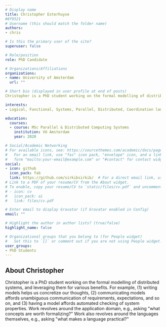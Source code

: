 ```yaml
---
# Display name
title: Christopher Esterhuyse
#8f9521
# Username (this should match the folder name)
authors:
- chris

# Is this the primary user of the site?
superuser: false

# Role/position
role: PhD Candidate

# Organizations/Affiliations
organizations:
- name: University of Amsterdam
  url: ""

# Short bio (displayed in user profile at end of posts)
Christopher is a PhD student working on the formal modelling of distributed systems, and leveraging them for various benefits. For example, (1) writing models helps us concretize our thoughts, (2) communicating models affords unambiguous communication of requirements, expectations, and so on, and (3) having a model affords automated checking of system properties. Work revolves around the application domain, e.g., asking "what concepts are worth formalizing?" Work also revolves around the languages themselves, e.g., asking "what makes a language practical?"

interests:
- Logical, Functional, Systems, Parallel, Distributed, Coordination languages

education:
  courses:
  - course: MSc Parallel & Distributed Computing Systems
    institution: VU Amsterdam
    year: 2020

# Social/Academic Networking
# For available icons, see: https://sourcethemes.com/academic/docs/page-builder/#icons
#   For an email link, use "fas" icon pack, "envelope" icon, and a link in the
#   form "mailto:your-email@example.com" or "#contact" for contact widget.
social:
- icon: github
  icon_pack: fab
  link: https://github.com/sirkibsirkib/  # For a direct email link, use "mailto:test@example.org".
# Link to a PDF of your resume/CV from the About widget.
# To enable, copy your resume/CV to `static/files/cv.pdf` and uncomment the lines below.
# - icon: cv
#   icon_pack: ai
#   link: files/cv.pdf

# Enter email to display Gravatar (if Gravatar enabled in Config)
email: ""

# Highlight the author in author lists? (true/false)
highlight_name: false

# Organizational groups that you belong to (for People widget)
#   Set this to `[]` or comment out if you are not using People widget.
user_groups:
- PhD Students
---
```


<H2>About Christopher</H2>
<p>Christopher is a PhD student working on the formal modelling of distributed systems, and leveraging them for various benefits. For example, (1) writing models helps us concretize our thoughts, (2) communicating models affords unambiguous communication of requirements, expectations, and so on, and (3) having a model affords automated checking of system properties. Work revolves around the application domain, e.g., asking "what concepts are worth formalizing?" Work also revolves around the languages themselves, e.g., asking "what makes a language practical?"</p>
